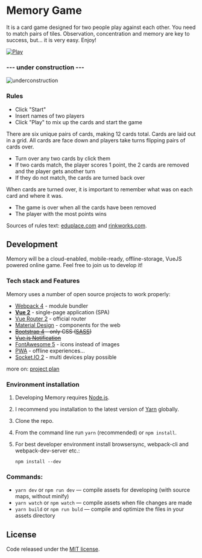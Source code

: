 # Memory Game

It is a card game designed for two people play against each other. You need to match pairs of tiles. 
Observation, concentration and memory are key to success, but... it is very easy. Enjoy!

[![Play](http://marcin.silversite.pl/demo/memory/play.png)](https://marcin.silversite.pl/demo/memory/#/game)

###  --- under construction ---

![underconstruction](https://octodex.github.com/images/constructocat2.jpg)

### Rules 
 
 - Click "Start"
 - Insert names of two players
 - Click "Play" to mix up the cards and start the game
 
 There are six unique pairs of cards, making 12 cards total. Cards are laid out in a grid. All cards are face down and players take turns flipping pairs of cards over.
  
  - Turn over any two cards by click them
  - If two cards match, the player scores 1 point, the 2 cards are removed and the player gets another turn
  - If they do not match, the cards are turned back over
  
  When cards are turned over, it is important to remember what was on each card and where it was. 
  
  - The game is over when all the cards have been removed
  - The player with the most points wins
 
 Sources of rules text: [eduplace.com](https://www.eduplace.com/ss/act/rules.html) and [rinkworks.com](http://www.rinkworks.com/games/memory.shtml).

## Development

Memory will be a cloud-enabled, mobile-ready, offline-storage, VueJS powered online game. Feel free to join us to develop it!

### Tech stack and Features

Memory uses a number of open source projects to work properly:

 * [Webpack 4](https://webpack.js.org/) - module bundler
 * [**Vue 2**](https://vuejs.org) - single-page application (SPA)
 * [Vue Router 2](https://github.com/vuejs/vue-router) - official router
 * [Material Design](https://material.io/develop/web/) - components for the web
 * ~~[Bootstrap 4](http://getbootstrap.com/) - only CSS ([SASS](https://sass-lang.com/))~~
 * ~~[Vue.js Notification](http://vue-notification.yev.io/)~~
 * [FontAwesome 5](https://fontawesome.com/) - icons instead of images
 * [PWA](https://developers.google.com/web/progressive-web-apps/) - offline experiences...
 * [Socket.IO 2](https://socket.io/) - multi devices play possible

more on: [project plan](https://github.com/cichy380/Memory/projects)

### Environment installation 

1. Developing Memory requires [Node.js](http://nodejs.org/download/). 
2. I recommend you installation to the latest version of [Yarn](https://yarnpkg.com/en/) globally.
3. Clone the repo.
4. From the command line run `yarn` (recommended) or `npm install`.
5. For best developer environment install browsersync, webpack-cli and webpack-dev-server etc.:

    `npm install --dev`

### Commands:

* `yarn dev` or `npm run dev` — compile assets for developing (with source maps, without minify)
* `yarn watch` or `npm watch` — compile assets when file changes are made
* `yarn build` or `npm run buld` — compile and optimize the files in your assets directory

## License

Code released under the [MIT license](LICENSE.md).
